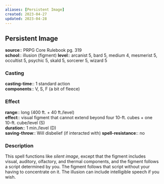 ```yaml
---
aliases: [Persistent Image]
created: 2023-04-27
updated: 2023-04-28
---
```


## Persistent Image

**source**:: PRPG Core Rulebook pg. 319  
**school**:: illusion (figment)
**level**:: arcanist 5, bard 5, medium 4, mesmerist 5, occultist 5, psychic 5, skald 5, sorcerer 5, wizard 5

### Casting

**casting-time**:: 1 standard action  
**components**:: V, S, F (a bit of fleece)

### Effect

**range**:: long (400 ft. + 40 ft./level)  
**effect**:: visual figment that cannot extend beyond four 10-ft. cubes + one 10-ft. cube/level (S)  
**duration**:: 1 min./level (D)  
**saving-throw**:: Will disbelief (if interacted with)
**spell-resistance**:: no

### Description

This spell functions like *silent image*, except that the figment includes visual, auditory, olfactory, and thermal components, and the figment follows a script determined by you. The figment follows that script without your having to concentrate on it. The illusion can include intelligible speech if you wish.
